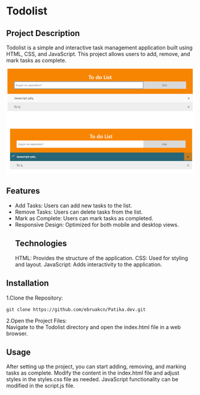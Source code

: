 # Todolist
## Project Description
<p>Todolist is a simple and interactive task management application built using HTML, CSS, and JavaScript. This project allows users to add, remove, and mark tasks as complete.</p>

![image](todolist.png)
![image](todolist1.png)

## Features
<ul>
<li>Add Tasks: Users can add new tasks to the list.</li>
<li>Remove Tasks: Users can delete tasks from the list.</li>
<li>Mark as Complete: Users can mark tasks as completed.</li>
<li>Responsive Design: Optimized for both mobile and desktop views.</li>

## Technologies
HTML: Provides the structure of the application.
CSS: Used for styling and layout.
JavaScript: Adds interactivity to the application.
</ul>

## Installation
1.Clone the Repository:
```<language>
git clone https://github.com/ebruakcn/Patika.dev.git
```
2.Open the Project Files:<br>
Navigate to the Todolist directory and open the index.html file in a web browser.

## Usage
After setting up the project, you can start adding, removing, and marking tasks as complete. Modify the content in the index.html file and adjust styles in the styles.css file as needed. JavaScript functionality can be modified in the script.js file.
